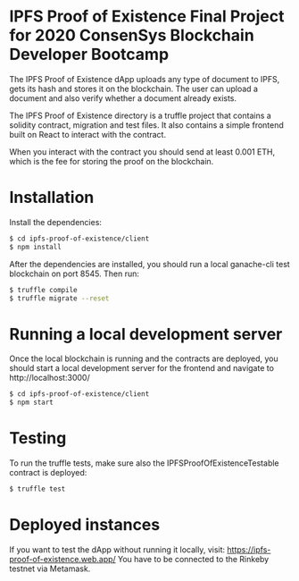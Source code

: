 # IPFS Proof of Existence Final Project for 2020 ConsenSys Blockchain Developer Bootcamp

The IPFS Proof of Existence dApp uploads any type of document to IPFS, gets its hash and stores it on the blockchain. The user can upload a document and also verify whether a document already exists.

The IPFS Proof of Existence directory is a truffle project that contains a solidity contract, migration and test files. It also contains a simple frontend built on React to interact with the contract.

When you interact with the contract you should send at least 0.001 ETH, which is the fee for storing the proof on the blockchain.

# Installation

Install the dependencies:

```sh
$ cd ipfs-proof-of-existence/client
$ npm install
```

After the dependencies are installed, you should run a local ganache-cli test blockchain on port 8545.
Then run:

```sh
$ truffle compile
$ truffle migrate --reset
```

# Running a local development server

Once the local blockchain is running and the contracts are deployed, you should start a local development server for the frontend
and navigate to http://localhost:3000/

```sh
$ cd ipfs-proof-of-existence/client
$ npm start
```

# Testing

To run the truffle tests, make sure also the IPFSProofOfExistenceTestable contract is deployed:

```sh
$ truffle test
```

# Deployed instances

If you want to test the dApp without running it locally, visit: https://ipfs-proof-of-existence.web.app/
You have to be connected to the Rinkeby testnet via Metamask.
